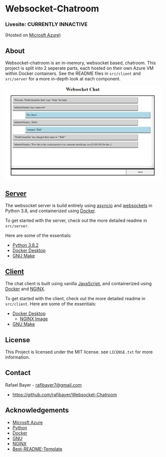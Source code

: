 # Websocket-Chatroom
### Livesite: CURRENTLY INNACTIVE 

(Hosted on [Microsft Azure](https://azure.microsoft.com/en-us/))

## About
Websocket-chatroom is an in-memory, websocket based, chatroom. This project is split into 2 seperate parts, each hosted on their own Azure VM within Docker containers. See the README files in `src/client` and `src/server` for a more in-depth look at each component.  

![Screenshot](https://github.com/rafibayer/Websocket-Chatroom/blob/master/Images/screenshot.JPG)

## [Server](src/server/README.md)
The websocket server is build entirely using [asyncio](https://docs.python.org/3/library/asyncio.html) and [websockets](https://websockets.readthedocs.io/en/stable/intro.html) in Python 3.8, and containerized using [Docker](https://www.docker.com/products/docker-desktop). 

To get started with the server, check out the more detailed readme in `src/server`.

Here are some of the essentials:
- [Python 3.8.2](https://www.python.org/downloads/release/python-382/)
- [Docker Desktop](https://www.docker.com/products/docker-desktop)
- [GNU Make](https://www.gnu.org/software/make/)

## [Client](src/client/README.md)
The chat client is built using vanilla [JavaScript](https://www.javascript.com/), and containerized using [Docker](https://www.docker.com/products/docker-desktop) and [NGINX](nginx.com).

To get started with the client, check out the more detailed readme in `src/client`.
Here are some of the essentials:
- [Docker Desktop](https://www.docker.com/products/docker-desktop)
    - [NGINX Image](https://hub.docker.com/_/nginx)
- [GNU Make](https://www.gnu.org/software/make/)

## License
This Project is licensed under the MIT license. see `LICENSE.txt` for more information. 

## Contact
Rafael Bayer - rafibayer7@gmail.com 
- https://github.com/rafibayer/Websocket-Chatroom

## Acknowledgements
- [Microsft Azure](https://azure.microsoft.com/en-us/)
- [Python](https://www.python.org/)
- [Docker](https://www.docker.com/)
- [GNU](https://www.gnu.org/)
- [NGINX](nginx.com)
- [Best-README-Template](https://github.com/othneildrew/Best-README-Template)
 
